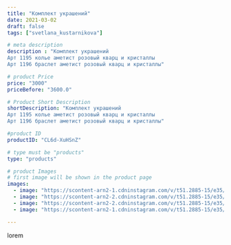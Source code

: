 ```yaml
---
title: "Комплект украшений"
date: 2021-03-02
draft: false
tags: ["svetlana_kustarnikova"]

# meta description
description : "Комплект украшений 
Арт 1195 колье аметист розовый кварц и кристаллы 
Арт 1196 браслет аметист розовый кварц и кристаллы"

# product Price
price: "3000"
priceBefore: "3600.0"

# Product Short Description
shortDescription: "Комплект украшений 
Арт 1195 колье аметист розовый кварц и кристаллы 
Арт 1196 браслет аметист розовый кварц и кристаллы"

#product ID
productID: "CL6d-XuHSnZ"

# type must be "products"
type: "products"

# product Images
# first image will be shown in the product page
images:
  - image: "https://scontent-arn2-1.cdninstagram.com/v/t51.2885-15/e35/156279064_255226966139562_4998473895226962889_n.jpg?se=7&tp=1&_nc_ht=scontent-arn2-1.cdninstagram.com&_nc_cat=106&_nc_ohc=jI9DiG-WaGYAX-ACWC0&ccb=7-4&oh=d22fecd5488e43f27daaad01b0492b44&oe=6083F471&ig_cache_key=MjUyMDQ1ODc2NzQzNzI3MTE5NA%3D%3D.2-ccb7-4"
  - image: "https://scontent-arn2-2.cdninstagram.com/v/t51.2885-15/e35/155076703_1847558328759749_6587274612125462676_n.jpg?se=7&tp=1&_nc_ht=scontent-arn2-2.cdninstagram.com&_nc_cat=105&_nc_ohc=Y8M8XIQe7ZcAX_qFg05&ccb=7-4&oh=0d23cf84e464146191d72094492c2cdb&oe=6081ED67&ig_cache_key=MjUyMDQ1ODc2NzQ2MjQzMzc5NQ%3D%3D.2-ccb7-4"
  - image: "https://scontent-arn2-2.cdninstagram.com/v/t51.2885-15/e35/155073942_422099878883465_1443411138622583513_n.jpg?se=7&tp=1&_nc_ht=scontent-arn2-2.cdninstagram.com&_nc_cat=105&_nc_ohc=aldD9IGkx2YAX_EizMu&ccb=7-4&oh=4834efcd09a27dd1a3694ec2a3d6855b&oe=608506FB&ig_cache_key=MjUyMDQ1ODc2NzQ1NDE1NjE3MQ%3D%3D.2-ccb7-4"
  - image: "https://scontent-arn2-1.cdninstagram.com/v/t51.2885-15/e35/155235882_431881441261533_6333118645856308303_n.jpg?se=7&tp=1&_nc_ht=scontent-arn2-1.cdninstagram.com&_nc_cat=109&_nc_ohc=PvusqEU82acAX-m5Vjo&ccb=7-4&oh=e6f033147f9ead24639a0d6cebcd719a&oe=608170CB&ig_cache_key=MjUyMDQ1ODc2NzU0NjM5MDQ1MQ%3D%3D.2-ccb7-4"

---
```

lorem
